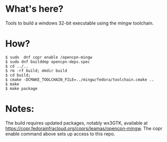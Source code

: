 What's here?
============

Tools to build a windows 32-bit executable using the mingw toolchain.

How?
====
    $ sudo  dnf copr enable /opencpn-mingw
    $ sudo dnf builddep opencpn-deps.spec
    $ cd ../..
    $ rm -rf build; mkdir build
    $ cd build;
    $ cmake -DCMAKE_TOOLCHAIN_FILE=../mingw/fedora/toolchain.cmake ..
    $ make
    $ make package

Notes:
=====
The build requires updated packages, notably wx3GTK, available at
https://copr.fedorainfracloud.org/coprs/leamas/opencpn-mingw.
The copr enable command above sets up access to this repo.
